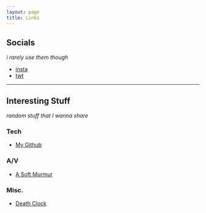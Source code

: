 ```yaml
---
layout: page
title: Links
---
```


## Socials
*i rarely use them though*
- [insta](https://instagram.com/jkr1sh)
- [twt](https://twitter.com/jkr1sh)

---

## Interesting Stuff
*random stuff that I wanna share*
### Tech
- [My Github](https://github.com/jkr1sh)

### A/V
- [A Soft Murmur](https://asoftmurmur.com/)

### Misc.
- [Death Clock](https://www.death-clock.org/)